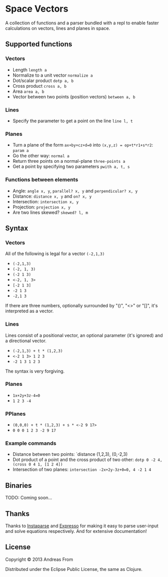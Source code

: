 # Space Vectors

A collection of functions and a parser bundled with a repl to
enable faster calculations on vectors, lines and planes in space.

## Supported functions
### Vectors
* Length `length a`
* Normalize to a unit vector `normalize a`
* Dot/scalar product `dotp a, b`
* Cross product `cross a, b`
* Area `area a, b`
* Vector between two points (position vectors) `between a, b`

### Lines
* Specify the parameter to get a point on the line `line l, t`

### Planes
* Turn a plane of the form `ax+by+cz+d=0` into `(x,y,z) = op+t*r1+s*r2`: `param a`
* Go the other way: `normal a`
* Return three points on a normal-plane `three-points a` 
* Get a point by specifying two parameters `pwith a, t, s`

### Functions between elements
* Angle: `angle x, y`, `parallel? x, y` and `perpendicular? x, y`
* Distance: `distance x, y` and `on? x, y`
* Intersection: `intersection x, y`
* Projection: `projection x, y`
* Are two lines skewed? `skewed? l, m`

## Syntax
### Vectors
All of the following is legal for a vector `(-2,1,3)`
* `(-2,1,3)`
* `(-2, 1, 3)`
* `(-2 1 3)`
* `<-2, 1, 3>`
* `[-2 1 3]`
* `-2 1 3`
* `-2,1 3`

If there are three numbers, optionally surrounded by "()", "<>" or "[]", it's interpreted as a vector.

### Lines
Lines consist of a positional vector, an optional parameter (it's ignored) and a directional vector.
* `(-2,1,3) + t * (1,2,3)`
* `<-2 1 3> 1 2 3`
* `-2 1 3 1 2 3`

The syntax is very forgiving.

### Planes
* `1x+2y+3z-4=0`
* `1 2 3 -4`

### PPlanes
* `(0,0,0) + t * (1,2,3) + s * <-2 9 17>`
* `0 0 0 1 2 3 -2 9 17`

### Example commands

* Distance between two points: `distance (1,2,3), (0,-2,3)
* Dot product of a point and the cross product of two other: `dotp 0 -2 4, (cross 0 4 1, [1 2 4])`
* Intersection of two planes: `intersection -2x+2y-3z+0=0, 4 -2 1 4`

## Binaries
TODO: Coming soon...

## Thanks
Thanks to [Instaparse](https://github.com/Engelberg/instaparse) and [Expresso](https://github.com/clojure-numerics/expresso) for making it easy to parse user-input and solve equations respectively. And for extensive documentation!

## License

Copyright © 2013 Andreas From

Distributed under the Eclipse Public License, the same as Clojure.
